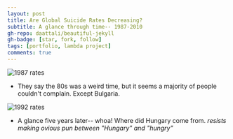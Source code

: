 ```yaml
---
layout: post
title: Are Global Suicide Rates Decreasing?
subtitle: A glance through time-- 1987-2010
gh-repo: daattali/beautiful-jekyll
gh-badge: [star, fork, follow]
tags: [portfolio, lambda project]
comments: true
---
```


![1987 rates](https://whyserabbit.github.io/assets/img/rates1987.jpg)

- They say the 80s was a weird time, but it seems a majority of people couldn't complain. Except Bulgaria.

![1992 rates](https://whyserabbit.github.io/assets/img/rates92.jpg)

- A glance five years later-- whoa! Where did Hungary come from. _resists making ovious pun between "Hungary" and "hungry"_

